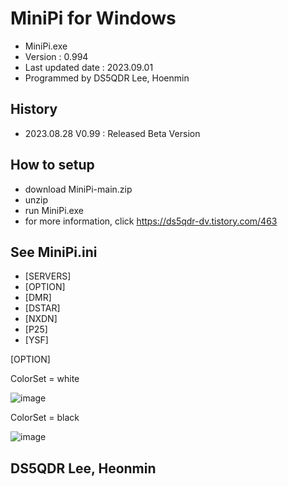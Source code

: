 # MiniPi for Windows 
- MiniPi.exe
- Version : 0.994
- Last updated date : 2023.09.01
- Programmed by DS5QDR Lee, Hoenmin

## History
- 2023.08.28 V0.99 : Released Beta Version

## How to setup
- download MiniPi-main.zip
- unzip
- run MiniPi.exe
- for more information, click https://ds5qdr-dv.tistory.com/463

## See MiniPi.ini
- [SERVERS]
- [OPTION]
- [DMR]
- [DSTAR]
- [NXDN]
- [P25]
- [YSF]

[OPTION]

ColorSet = white

![image](https://github.com/ds5qdr/MiniPi/assets/64110724/647c2a76-8fba-4ecf-8407-1e569f3a14be)

ColorSet = black

![image](https://github.com/ds5qdr/MiniPi/assets/64110724/55079379-9bc5-4224-bc3f-1648747094a1)


## DS5QDR Lee, Heonmin
